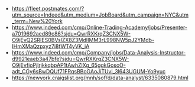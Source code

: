 - https://fleet.postmates.com/?utm_source=Indeed&utm_medium=JobBoard&utm_campaign=NYC&utm_term=New%20York
- https://www.indeed.com/cmp/Online-Trading-Academy/jobs/Presenter-a7019692aed89c86?sjdu=QwrRXKrqZ3CNX5W-O9jEvQ2SRIES0BVslZX8Z3MdIIMM3rL998NW5pJ2YMdb-IHmXMaQzpxyz7i8fWT4yVK_iA
- https://www.indeed.com/cmp/Company/jobs/Data-Analysis-Instructor-d9921eaeb3a47bfe?sjdu=QwrRXKrqZ3CNX5W-O9jEvfjoPjlrjkkqbpAP1tAwhZlXg_65ggkGosoO-adt_CGy6sBwDQUf71FRqsBBoGAoJiTUvi_3l643UGUM-Yo9yuc
- https://newyork.craigslist.org/mnh/sof/d/data-analyst/6335080879.html
